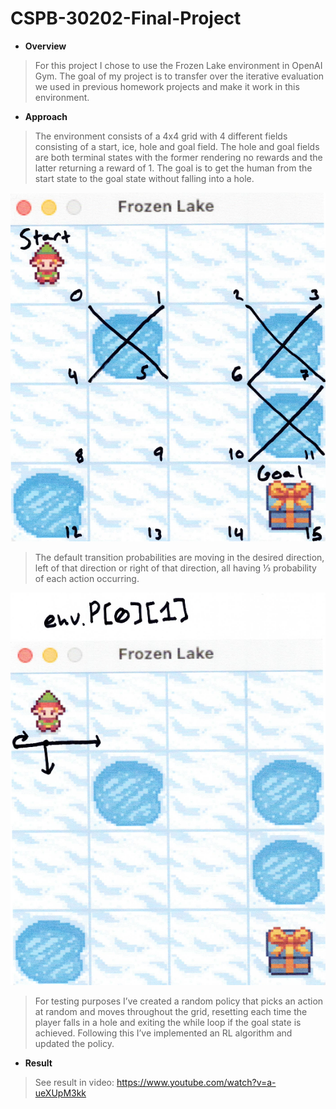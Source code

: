 # CSPB-30202-Final-Project

- ****Overview**** <br>
> For this project I chose to use the Frozen Lake environment in OpenAI Gym. 
The goal of my project is to transfer over the iterative evaluation we used 
in previous homework projects and make it work in this environment. 

- ****Approach**** <br>
> The environment consists of a 4x4 grid with 4 different fields consisting of a start, ice, hole and goal field. The hole and goal fields are both terminal states with the former rendering no rewards and the latter returning a reward of 1. The goal is to get the human from the start state to the goal state without falling into a hole. 

![My Image](images/grid.png)

> The default transition probabilities are moving in the desired direction, left of that direction or right of that direction, all having ⅓ probability of each action occurring. 

![My Image](images/action.png)

>For testing purposes I’ve created a random policy that picks an action at random and moves throughout the grid, resetting each time the player falls in a hole and exiting the while loop if the goal state is achieved. Following this I’ve implemented an RL algorithm and updated the policy.


- ****Result**** <br>
> See result in video: 
> https://www.youtube.com/watch?v=a-ueXUpM3kk



   
